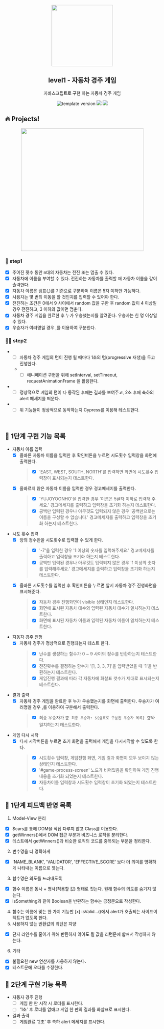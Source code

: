 <p align="middle" >
  <img width="200px;" src="https://user-images.githubusercontent.com/50367798/106415730-2645a280-6493-11eb-876c-ef7172652261.png"/>
</p>
<h2 align="middle">level1 - 자동차 경주 게임</h2>
<p align="middle">자바스크립트로 구현 하는 자동차 경주 게임</p>
<p align="middle">
<img src="https://img.shields.io/badge/version-1.0.0-blue?style=flat-square" alt="template version"/>
<img src="https://img.shields.io/badge/language-html-blue.svg?style=flat-square"/>
<a href="https://github.com/daybrush/moveable/blob/master/LICENSE" target="_blank">
  <img src="https://img.shields.io/github/license/daybrush/moveable.svg?style=flat-square&label=license&color=08CE5D"/>
  </a>
</p>

## 🔥 Projects!

<p align="middle">
  <img width="400" src="https://techcourse-storage.s3.ap-northeast-2.amazonaws.com/7c76e809d82a4a3aa0fd78a86be25427">
</p>

### 🎯 step1

- [x] 주어진 횟수 동안 n대의 자동차는 전진 또는 멈출 수 있다.
- [x] 자동차에 이름을 부여할 수 있다. 전진하는 자동차를 출력할 때 자동차 이름을 같이 출력한다.
- [x] 자동차 이름은 쉼표(,)를 기준으로 구분하며 이름은 5자 이하만 가능하다.
- [x] 사용자는 몇 번의 이동을 할 것인지를 입력할 수 있어야 한다.
- [x] 전진하는 조건은 0에서 9 사이에서 random 값을 구한 후 random 값이 4 이상일 경우 전진하고, 3 이하의 값이면 멈춘다.
- [x] 자동차 경주 게임을 완료한 후 누가 우승했는지를 알려준다. 우승자는 한 명 이상일 수 있다.
- [x] 우승자가 여러명일 경우 ,를 이용하여 구분한다.

### 🎯🎯 step2

- - [ ] 자동차 경주 게임의 턴이 진행 될 때마다 1초의 텀(progressive 재생)을 두고 진행한다.
  - - [ ] 애니메이션 구현을 위해 setInterval, setTimeout, requestAnimationFrame 을 활용한다.
- - [ ] 정상적으로 게임의 턴이 다 동작된 후에는 결과를 보여주고, 2초 후에 축하의 alert 메세지를 띄운다.
- - [ ] 위 기능들이 정상적으로 동작하는지 Cypress를 이용해 테스트한다.

<br>

## 📝 1단계 구현 기능 목록

- 자동차 이름 입력
  - [x] 올바른 자동차 이름을 입력한 후 확인버튼을 누르면 시도횟수 입력창을 화면에 출력한다.
    > - [x] 'EAST, WEST, SOUTH, NORTH'를 입력하면 화면에 시도횟수 입력창이 표시되는지 테스트한다.
  - [x] 올바르지 않은 자동차 이름을 입력한 경우 경고메세지를 출력한다.
    > - [x] 'YUJOYOONHO'을 입력한 경우 '이름은 5글자 이하로 입력해 주세요.' 경고메세지를 출력하고 입력창을 초기화 하는지 테스트한다.
    > - [x] 공백만 입력된 경우나 아무것도 입력되지 않은 경우 '공백만으로는 이름을 구성할 수 없습니다.' 경고메세지를 출력하고 입력창을 초기화 하는지 테스트한다.
- 시도 횟수 입력
  - [x] 양의 정수만을 시도횟수로 입력할 수 있게 한다.
    > - [x] '-7'을 입력한 경우 '1 이상의 숫자를 입력해주세요.' 경고메세지를 출력하고 입력창을 초기화 하는지 테스트한다.
    > - [x] 공백만 입력된 경우나 아무것도 입력되지 않은 경우 '1 이상의 숫자를 입력해주세요.' 경고메세지를 출력하고 입력창을 초기화 하는지 테스트한다.
  - [x] 올바른 시도횟수를 입력한 후 확인버튼을 누르면 앞서 자동차 경주 진행화면을 표시해준다.
    > - [x] 자동차 경주 진행화면이 visible 상태인지 테스트한다.
    > - [x] 화면에 표시된 자동차 대수와 입력된 자동차 대수가 일치하는지 테스트한다.
    > - [x] 화면에 표시된 자동차 이름과 입력된 자동차 이름이 일치하는지 테스트한다.
- 자동자 경주 진행
  - [x] 자동차 경주가 정상적으로 진행되는지 테스트 한다.
    > - [x] 난수를 생성하는 함수가 0 ~ 9 사이의 정수를 반환하는지 테스트한다.
    > - [x] 전진횟수를 결정하는 함수가 '[1, 3, 3, 7]'을 입력받았을 때 '1'을 반환하는지 테스트한다.
    > - [x] 게임진행 결과에 따라 각 자동차에 화살표 갯수가 제대로 표시되는지 테스트한다.
- 결과 출력
  - [x] 자동차 경주 게임을 완료한 후 누가 우승했는지를 화면에 출력한다. 우승자가 여러명일 경우 ,를 이용하여 구분해서 출력한다.
    > - [x] 최종 우승자가 `🏆 최종 우승자: ${쉼표로 구분된 우승자 목록} 🏆`와 일치하는지 테스트한다.
- 게임 다시 시작
  - [x] 다시 시작버튼을 누르면 초기 화면을 출력해서 게임을 다시시작할 수 있도록 한다.
    > - [x] 시도횟수 입력창, 게임진행 화면, 게임 결과 화면이 모두 보이지 않는 상태인지 테스트한다.
    > - [x] '#game-process-screen' 노드가 비어있음을 확인하여 게임 진행 내용을 초기화 되었는지 테스트한다.
    > - [x] 자동차이름 입력창과 시도횟수 입력창이 초기화 되었는지 테스트한다.

## 📝 1단계 피드백 반영 목록

1. Model-View 분리

- [x] $cars를 통해 DOM을 직접 다루지 않고 Class를 이용한다.
- [x] getWinners()에서 DOM 접근 부분과 비즈니스 로직을 분리한다.
- [x] 테스트에서 getWinners()과 비슷한 로직의 코드를 중복되는 부분을 정리한다.

2. 변수명을 더 명확하게

- [x] 'NAME_BLANK', 'VALIDATOR', 'EFFECTIVE_SCORE' 보다 더 의미를 명확하게 나타내는 이름으로 짓는다.

3. 함수명은 의도를 드러내도록

- [x] 함수 이름은 동사 + 명사(적용할 값) 형태로 짓는다. 원래 함수의 의도를 숨기지 않는다.
- [x] isSomething과 같이 Boolean을 반환하는 함수는 긍정문으로 작성한다.

4. 함수는 이름에 맞는 한 가지 기능만
   [x] isValid...()에서 alert가 호출되는 사이드이펙트가 없도록 한다.
5. 사용하지 않는 반환값의 리턴은 지양

- [x] 단지 라인수를 줄이기 위해 반환하지 않아도 될 값을 리턴문에 합쳐서 작성하지 않는다.

6. 기타

- [x] 불필요한 new 연산자를 사용하지 않는다.
- [x] 테스트문에 오타를 수정한다.

## 📝 2단계 구현 기능 목록

- 자동자 경주 진행
  - [ ] 게임 한 판 시작 시 로더를 표시한다.
  - [ ] '1초' 후 로더를 없애고 게임 한 판의 결과를 화살표로 표시한다.
- 결과 출력
  - [ ] 게임완료 '2초' 후 축하 alert 메세지를 표시한다.

